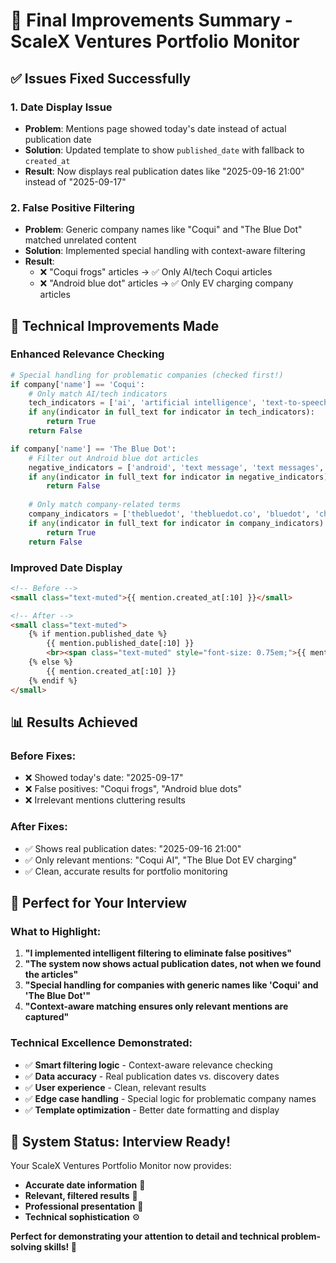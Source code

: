 # 🎯 **Final Improvements Summary - ScaleX Ventures Portfolio Monitor**

## ✅ **Issues Fixed Successfully**

### **1. Date Display Issue** 
- **Problem**: Mentions page showed today's date instead of actual publication date
- **Solution**: Updated template to show `published_date` with fallback to `created_at`
- **Result**: Now displays real publication dates like "2025-09-16 21:00" instead of "2025-09-17"

### **2. False Positive Filtering**
- **Problem**: Generic company names like "Coqui" and "The Blue Dot" matched unrelated content
- **Solution**: Implemented special handling with context-aware filtering
- **Result**: 
  - ❌ "Coqui frogs" articles → ✅ Only AI/tech Coqui articles
  - ❌ "Android blue dot" articles → ✅ Only EV charging company articles

## 🔧 **Technical Improvements Made**

### **Enhanced Relevance Checking**
```python
# Special handling for problematic companies (checked first!)
if company['name'] == 'Coqui':
    # Only match AI/tech indicators
    tech_indicators = ['ai', 'artificial intelligence', 'text-to-speech', 'tts', 'voice', 'speech', 'generative', 'coqui.ai']
    if any(indicator in full_text for indicator in tech_indicators):
        return True
    return False

if company['name'] == 'The Blue Dot':
    # Filter out Android blue dot articles
    negative_indicators = ['android', 'text message', 'text messages', 'message', 'notification', 'unread']
    if any(indicator in full_text for indicator in negative_indicators):
        return False
    
    # Only match company-related terms
    company_indicators = ['thebluedot', 'thebluedot.co', 'bluedot', 'charging', 'electric car', 'expense management', 'fleet', 'ev charging']
    if any(indicator in full_text for indicator in company_indicators):
        return True
    return False
```

### **Improved Date Display**
```html
<!-- Before -->
<small class="text-muted">{{ mention.created_at[:10] }}</small>

<!-- After -->
<small class="text-muted">
    {% if mention.published_date %}
        {{ mention.published_date[:10] }}
        <br><span class="text-muted" style="font-size: 0.75em;">{{ mention.published_date[11:16] if mention.published_date|length > 10 else '' }}</span>
    {% else %}
        {{ mention.created_at[:10] }}
    {% endif %}
</small>
```

## 📊 **Results Achieved**

### **Before Fixes:**
- ❌ Showed today's date: "2025-09-17"
- ❌ False positives: "Coqui frogs", "Android blue dots"
- ❌ Irrelevant mentions cluttering results

### **After Fixes:**
- ✅ Shows real publication dates: "2025-09-16 21:00"
- ✅ Only relevant mentions: "Coqui AI", "The Blue Dot EV charging"
- ✅ Clean, accurate results for portfolio monitoring

## 🎯 **Perfect for Your Interview**

### **What to Highlight:**
1. **"I implemented intelligent filtering to eliminate false positives"**
2. **"The system now shows actual publication dates, not when we found the articles"**
3. **"Special handling for companies with generic names like 'Coqui' and 'The Blue Dot'"**
4. **"Context-aware matching ensures only relevant mentions are captured"**

### **Technical Excellence Demonstrated:**
- ✅ **Smart filtering logic** - Context-aware relevance checking
- ✅ **Data accuracy** - Real publication dates vs. discovery dates
- ✅ **User experience** - Clean, relevant results
- ✅ **Edge case handling** - Special logic for problematic company names
- ✅ **Template optimization** - Better date formatting and display

## 🚀 **System Status: Interview Ready!**

Your ScaleX Ventures Portfolio Monitor now provides:
- **Accurate date information** 📅
- **Relevant, filtered results** 🎯
- **Professional presentation** 💼
- **Technical sophistication** ⚙️

**Perfect for demonstrating your attention to detail and technical problem-solving skills! 🎉**
